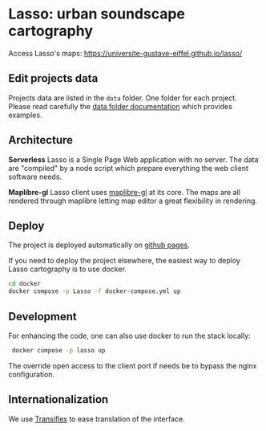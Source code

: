 # Lasso: urban soundscape cartography

Access Lasso's maps: https://universite-gustave-eiffel.github.io/lasso/

## Edit projects data

Projects data are listed in the `data` folder. One folder for each project.
Please read carefully the [data folder documentation](./data/README.md) which provides examples.

## Architecture

**Serverless**
Lasso is a Single Page Web application with no server.
The data are "compiled" by a node script which prepare everything the web client software needs.

**Maplibre-gl**
Lasso client uses [maplibre-gl](https://maplibre.org/maplibre-gl-js-docs/api/) at its core.
The maps are all rendered through maplibre letting map editor a great flexibility in rendering.

## Deploy

The project is deployed automatically on [github pages](https://universite-gustave-eiffel.github.io/lasso/).

If you need to deploy the project elsewhere, the easiest way to deploy Lasso cartography is to use docker.

```bash
cd docker
docker compose -p Lasso -f docker-compose.yml up
```

## Development

For enhancing the code, one can also use docker to run the stack locally:

```bash
 docker compose -p lasso up
```

The override open access to the client port if needs be to bypass the nginx configuration.

## Internationalization

We use [Transiflex](https://www.transifex.com/LAE/lasso-2) to ease translation of the interface.
